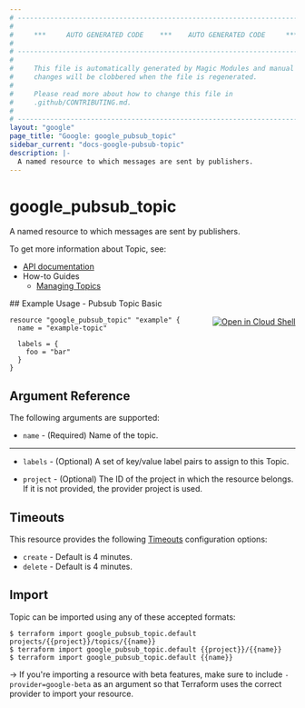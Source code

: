 ```yaml
---
# ----------------------------------------------------------------------------
#
#     ***     AUTO GENERATED CODE    ***    AUTO GENERATED CODE     ***
#
# ----------------------------------------------------------------------------
#
#     This file is automatically generated by Magic Modules and manual
#     changes will be clobbered when the file is regenerated.
#
#     Please read more about how to change this file in
#     .github/CONTRIBUTING.md.
#
# ----------------------------------------------------------------------------
layout: "google"
page_title: "Google: google_pubsub_topic"
sidebar_current: "docs-google-pubsub-topic"
description: |-
  A named resource to which messages are sent by publishers.
---
```


# google\_pubsub\_topic

A named resource to which messages are sent by publishers.


To get more information about Topic, see:

* [API documentation](https://cloud.google.com/pubsub/docs/reference/rest/v1/projects.topics)
* How-to Guides
    * [Managing Topics](https://cloud.google.com/pubsub/docs/admin#managing_topics)

<div class = "oics-button" style="float: right; margin: 0 0 -15px">
  <a href="https://console.cloud.google.com/cloudshell/open?cloudshell_git_repo=https%3A%2F%2Fgithub.com%2Fterraform-google-modules%2Fdocs-examples.git&cloudshell_working_dir=pubsub_topic_basic&cloudshell_image=gcr.io%2Fgraphite-cloud-shell-images%2Fterraform%3Alatest&open_in_editor=main.tf&cloudshell_print=.%2Fmotd&cloudshell_tutorial=.%2Ftutorial.md" target="_blank">
    <img alt="Open in Cloud Shell" src="//gstatic.com/cloudssh/images/open-btn.svg" style="max-height: 44px; margin: 32px auto; max-width: 100%;">
  </a>
</div>
## Example Usage - Pubsub Topic Basic


```hcl
resource "google_pubsub_topic" "example" {
  name = "example-topic"

  labels = {
    foo = "bar"
  }
}
```

## Argument Reference

The following arguments are supported:


* `name` -
  (Required)
  Name of the topic.


- - -


* `labels` -
  (Optional)
  A set of key/value label pairs to assign to this Topic.

* `project` - (Optional) The ID of the project in which the resource belongs.
    If it is not provided, the provider project is used.



## Timeouts

This resource provides the following
[Timeouts](/docs/configuration/resources.html#timeouts) configuration options:

- `create` - Default is 4 minutes.
- `delete` - Default is 4 minutes.

## Import

Topic can be imported using any of these accepted formats:

```
$ terraform import google_pubsub_topic.default projects/{{project}}/topics/{{name}}
$ terraform import google_pubsub_topic.default {{project}}/{{name}}
$ terraform import google_pubsub_topic.default {{name}}
```

-> If you're importing a resource with beta features, make sure to include `-provider=google-beta`
as an argument so that Terraform uses the correct provider to import your resource.
